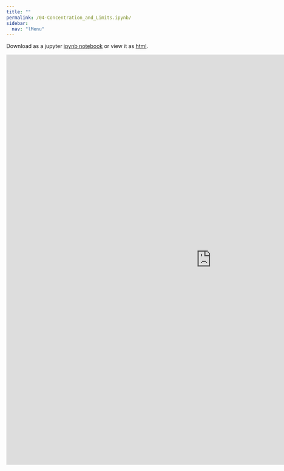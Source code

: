 ```yaml
---
title: ""
permalink: /04-Concentration_and_Limits.ipynb/
sidebar:
  nav: "lMenu"
---
```


Download as a jupyter [ipynb notebook](https://datascience-intro.github.io/1MS041-2022/notebooks/04-Concentration_and_Limits.ipynb.ipynb) or view it as [html](https://datascience-intro.github.io/1MS041-2022/notebooks/04-Concentration_and_Limits.ipynb.html).

<iframe src="https://datascience-intro.github.io/1MS041-2022/notebooks/04-Concentration_and_Limits.ipynb.html" width="1080" height="1080" frameborder="0"></iframe>

    